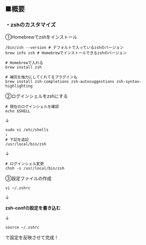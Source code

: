 ## ■概要  

### ・zshのカスタマイズ

①Homebrewでzshをインストール

```
/bin/zsh --version # デフォルトで入っているzshのバージョン
brew info zsh # Homebrewでインストールできるzshのバージョン

# Homebrewで入れる
brew install zsh

# 補完を強力にしてくれてるプラグインも
brew install zsh-completions zsh-autosuggestions zsh-syntax-highlighting
```

②ログインシェルをzshにする

```
# 現在のログインシェルを確認
echo $SHELL
```

↓

```
sudo vi /etc/shells
↓
# 下記を追記
/usr/local/bin/zsh
```

↓

```
# ログインシェル変更
chsh -s /usr/local/bin/zsh
```

③設定ファイルの作成

```
vi ~/.zshrc
```

↓

**zsh-confの設定を書き込む**

↓

```
source ~/.zshrc
```

で設定を反映させて完成！
